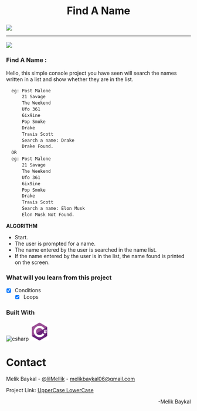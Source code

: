 <h1 align="center">Find A Name</h1>
<img align="center" src="https://user-images.githubusercontent.com/76618468/187662281-6fa84cc7-187e-48ca-8385-81c4ed0ce1fa.jpg">
<hr>
<img align="center" src="https://user-images.githubusercontent.com/76618468/187662810-bec13dcb-3870-4259-88fd-0e13c58e6cef.jpg">

<h3>Find A Name :</h3>

Hello, this simple console project you have seen will search the names written in a list and show whether they are in the list.

```bash
  eg: Post Malone
      21 Savage
      The Weekend
      Ufo 361
      6ix9ine
      Pop Smoke
      Drake
      Travis Scott
      Search a name: Drake
      Drake Found.
  OR
  eg: Post Malone
      21 Savage
      The Weekend
      Ufo 361
      6ix9ine
      Pop Smoke
      Drake
      Travis Scott
      Search a name: Elon Musk
      Elon Musk Not Found.
```

<b>ALGORITHM</b>

- Start.
- The user is prompted for a name.
- The name entered by the user is searched in the name list.
- If the name entered by the user is in the list, the name found is printed on the screen.

<h3>What will you learn from this project</h3>

- [x] Conditions
  - [x] Loops

<h3>Built With</h3>
<img src="https://user-images.githubusercontent.com/76618468/185224412-9aa949ad-6e10-4304-9385-8ca74633934b.png" alt="csharp" width="50" height="50"/>
<img src="https://raw.githubusercontent.com/devicons/devicon/master/icons/csharp/csharp-original.svg" alt="csharp" width="50" height="50"/>

<h1>Contact</h1>

Melik Baykal - [@lilMellik](https://twitter.com/lilMellik) - melikbaykal06@gmail.com

Project Link: [UpperCase LowerCase](https://github.com/Melik-B/UppercaseLowercase)

<p align="right">-Melik Baykal</p>
